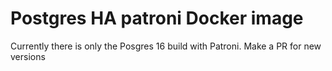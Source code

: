 # Postgres HA patroni Docker image

Currently there is only the Posgres 16 build with Patroni.
Make a PR for new versions